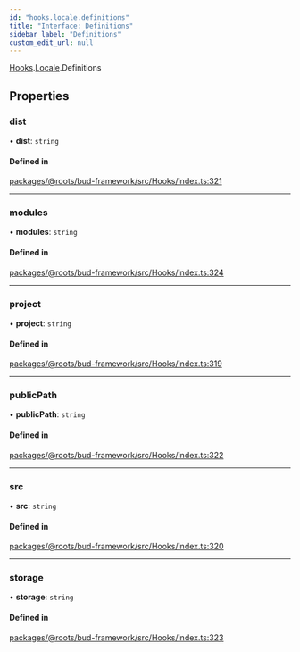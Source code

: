 ```yaml
---
id: "hooks.locale.definitions"
title: "Interface: Definitions"
sidebar_label: "Definitions"
custom_edit_url: null
---
```


[Hooks](../modules/hooks.md).[Locale](../modules/hooks.locale.md).Definitions

## Properties

### dist

• **dist**: `string`

#### Defined in

[packages/@roots/bud-framework/src/Hooks/index.ts:321](https://github.com/roots/bud/blob/d7cd28f6/packages/@roots/bud-framework/src/Hooks/index.ts#L321)

___

### modules

• **modules**: `string`

#### Defined in

[packages/@roots/bud-framework/src/Hooks/index.ts:324](https://github.com/roots/bud/blob/d7cd28f6/packages/@roots/bud-framework/src/Hooks/index.ts#L324)

___

### project

• **project**: `string`

#### Defined in

[packages/@roots/bud-framework/src/Hooks/index.ts:319](https://github.com/roots/bud/blob/d7cd28f6/packages/@roots/bud-framework/src/Hooks/index.ts#L319)

___

### publicPath

• **publicPath**: `string`

#### Defined in

[packages/@roots/bud-framework/src/Hooks/index.ts:322](https://github.com/roots/bud/blob/d7cd28f6/packages/@roots/bud-framework/src/Hooks/index.ts#L322)

___

### src

• **src**: `string`

#### Defined in

[packages/@roots/bud-framework/src/Hooks/index.ts:320](https://github.com/roots/bud/blob/d7cd28f6/packages/@roots/bud-framework/src/Hooks/index.ts#L320)

___

### storage

• **storage**: `string`

#### Defined in

[packages/@roots/bud-framework/src/Hooks/index.ts:323](https://github.com/roots/bud/blob/d7cd28f6/packages/@roots/bud-framework/src/Hooks/index.ts#L323)
